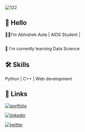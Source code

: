   ![122](https://user-images.githubusercontent.com/103364544/182074632-eb952687-3617-499c-bb07-3c5d6951f556.gif)





## 👋 Hello
🧑‍💻I'm Abhishek Aute  | AIDS Student |




## 

🧠 I'm currently learning Data Science



## 🛠 Skills
 Python |
 C++ |
 Web development



## 🔗 Links
[![portfolio](https://img.shields.io/badge/my_portfolio-000?style=for-the-badge&logo=ko-fi&logoColor=white)](https://katherinempeterson.com/)




[![linkedin](https://img.shields.io/badge/linkedin-0A66C2?style=for-the-badge&logo=linkedin&logoColor=white)](https://www.linkedin.com/in/abhishek-aute/)




[![twitter](https://img.shields.io/badge/twitter-1DA1F2?style=for-the-badge&logo=twitter&logoColor=white)](https://twitter.com/AbhishekAute4)


